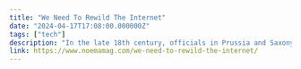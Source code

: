 ```yaml
---
title: "We Need To Rewild The Internet"
date: "2024-04-17T17:08:00.000000Z"
tags: ["tech"]
description: "In the late 18th century, officials in Prussia and Saxony began to rearrange their complex, diverse forests into straight rows of single-species trees. Forests had been sources of food, grazing, shelter, medicine, bedding and more for the people who lived in and around them, but to the early modern state, they were simply a source of timber."
link: https://www.noemamag.com/we-need-to-rewild-the-internet/
---
```

